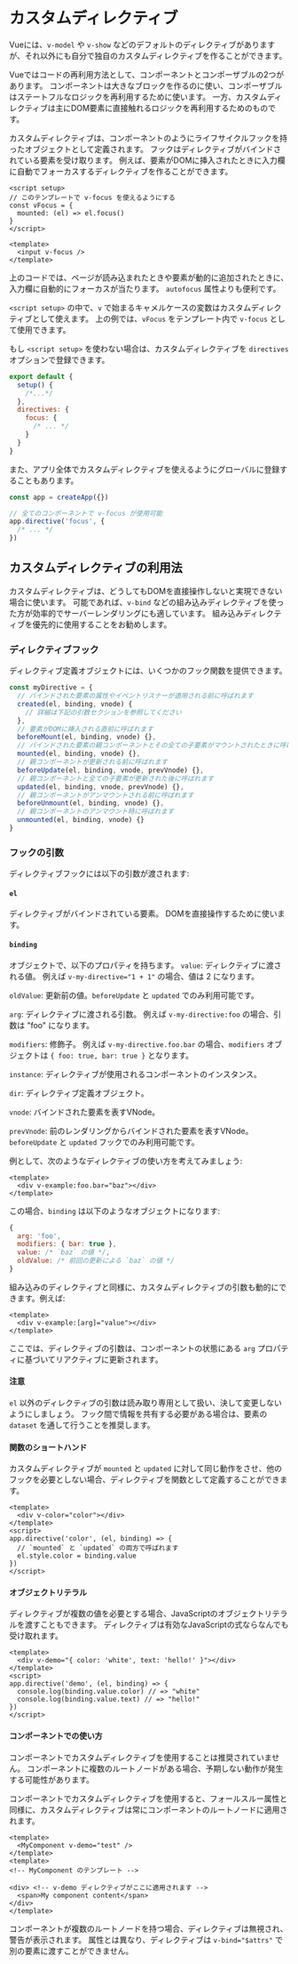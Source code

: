 # カスタムディレクティブ​
Vueには、`v-model` や `v-show` などのデフォルトのディレクティブがありますが、それ以外にも自分で独自のカスタムディレクティブを作ることができます。

Vueではコードの再利用方法として、コンポーネントとコンポーザブルの2つがあります。
コンポーネントは大きなブロックを作るのに使い、コンポーザブルはステートフルなロジックを再利用するために使います。
一方、カスタムディレクティブは主にDOM要素に直接触れるロジックを再利用するためのものです。

カスタムディレクティブは、コンポーネントのようにライフサイクルフックを持ったオブジェクトとして定義されます。
フックはディレクティブがバインドされている要素を受け取ります。
例えば、要素がDOMに挿入されたときに入力欄に自動でフォーカスするディレクティブを作ることができます。

```vue
<script setup>
// このテンプレートで v-focus を使えるようにする
const vFocus = {
  mounted: (el) => el.focus()
}
</script>

<template>
  <input v-focus />
</template>
```

上のコードでは、ページが読み込まれたときや要素が動的に追加されたときに、入力欄に自動的にフォーカスが当たります。
`autofocus` 属性よりも便利です。

`<script setup>` の中で、`v` で始まるキャメルケースの変数はカスタムディレクティブとして使えます。
上の例では、`vFocus` をテンプレート内で `v-focus` として使用できます。

もし `<script setup>` を使わない場合は、カスタムディレクティブを `directives` オプションで登録できます。

```javascript
export default {
  setup() {
    /*...*/
  },
  directives: {
    focus: {
      /* ... */
    }
  }
}
```

また、アプリ全体でカスタムディレクティブを使えるようにグローバルに登録することもあります。

```javascript
const app = createApp({})

// 全てのコンポーネントで v-focus が使用可能
app.directive('focus', {
  /* ... */
})
```
## カスタムディレクティブの利用法
カスタムディレクティブは、どうしてもDOMを直接操作しないと実現できない場合に使います。
可能であれば、`v-bind` などの組み込みディレクティブを使った方が効率的でサーバーレンダリングにも適しています。
組み込みディレクティブを優先的に使用することをお勧めします。
### ディレクティブフック
ディレクティブ定義オブジェクトには、いくつかのフック関数を提供できます。

```javascript
const myDirective = {
  // バインドされた要素の属性やイベントリスナーが適用される前に呼ばれます
  created(el, binding, vnode) {
    // 詳細は下記の引数セクションを参照してください
  },
  // 要素がDOMに挿入される直前に呼ばれます
  beforeMount(el, binding, vnode) {},
  // バインドされた要素の親コンポーネントとその全ての子要素がマウントされたときに呼ばれます
  mounted(el, binding, vnode) {},
  // 親コンポーネントが更新される前に呼ばれます
  beforeUpdate(el, binding, vnode, prevVnode) {},
  // 親コンポーネントと全ての子要素が更新された後に呼ばれます
  updated(el, binding, vnode, prevVnode) {},
  // 親コンポーネントがアンマウントされる前に呼ばれます
  beforeUnmount(el, binding, vnode) {},
  // 親コンポーネントのアンマウント時に呼ばれます
  unmounted(el, binding, vnode) {}
}
```
### フックの引数
ディレクティブフックには以下の引数が渡されます:
#### `el`
ディレクティブがバインドされている要素。
DOMを直接操作するために使います。
#### `binding`
オブジェクトで、以下のプロパティを持ちます。
`value`:
ディレクティブに渡される値。
例えば `v-my-directive="1 + 1"` の場合、値は 2 になります。

`oldValue`:
更新前の値。`beforeUpdate` と `updated` でのみ利用可能です。

 `arg`:
 ディレクティブに渡される引数。
 例えば `v-my-directive:foo` の場合、引数は "foo" になります。
 
 `modifiers`:
 修飾子。
 例えば `v-my-directive.foo.bar` の場合、`modifiers` オブジェクトは `{ foo: true, bar: true }` となります。
 
`instance`:
ディレクティブが使用されるコンポーネントのインスタンス。

`dir`:
ディレクティブ定義オブジェクト。

`vnode`:
バインドされた要素を表すVNode。

`prevVnode`:
前のレンダリングからバインドされた要素を表すVNode。
`beforeUpdate` と `updated` フックでのみ利用可能です。

例として、次のようなディレクティブの使い方を考えてみましょう:
```vue
<template>
  <div v-example:foo.bar="baz"></div>
</template>
```
この場合、`binding` は以下のようなオブジェクトになります:

```javascript
{
  arg: 'foo',
  modifiers: { bar: true },
  value: /* `baz` の値 */,
  oldValue: /* 前回の更新による `baz` の値 */
}
```

組み込みのディレクティブと同様に、カスタムディレクティブの引数も動的にできます。例えば:

```vue
<template>
  <div v-example:[arg]="value"></div>
</template>
```

ここでは、ディレクティブの引数は、コンポーネントの状態にある `arg` プロパティに基づいてリアクティブに更新されます。

#### 注意

`el` 以外のディレクティブの引数は読み取り専用として扱い、決して変更しないようにしましょう。
フック間で情報を共有する必要がある場合は、要素の `dataset` を通して行うことを推奨します。

#### 関数のショートハンド

カスタムディレクティブが `mounted` と `updated` に対して同じ動作をさせ、他のフックを必要としない場合、ディレクティブを関数として定義することができます。

```vue
<template>
  <div v-color="color"></div>
</template>
<script>
app.directive('color', (el, binding) => {
  // `mounted` と `updated` の両方で呼ばれます
  el.style.color = binding.value
})
</script>
```
#### オブジェクトリテラル

ディレクティブが複数の値を必要とする場合、JavaScriptのオブジェクトリテラルを渡すこともできます。
ディレクティブは有効なJavaScriptの式ならなんでも受け取れます。

```vue
<template>
  <div v-demo="{ color: 'white', text: 'hello!' }"></div>
</template>
<script>
app.directive('demo', (el, binding) => {
  console.log(binding.value.color) // => "white"
  console.log(binding.value.text) // => "hello!"
})
</script>
```
#### コンポーネントでの使い方

コンポーネントでカスタムディレクティブを使用することは推奨されていません。
コンポーネントに複数のルートノードがある場合、予期しない動作が発生する可能性があります。

コンポーネントでカスタムディレクティブを使用すると、フォールスルー属性と同様に、カスタムディレクティブは常にコンポーネントのルートノードに適用されます。

```vue
<template>
  <MyComponent v-demo="test" />
</template>
<template>
<!-- MyComponent のテンプレート -->

<div> <!-- v-demo ディレクティブがここに適用されます -->
  <span>My component content</span>
</div>
</template>

```

コンポーネントが複数のルートノードを持つ場合、ディレクティブは無視され、警告が表示されます。
属性とは異なり、ディレクティブは `v-bind="$attrs"` で別の要素に渡すことができません。